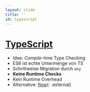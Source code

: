 ```yaml
---
layout: slide
title: ''
id: typescript
---
```

# [TypeScript](https://www.typescriptlang.org)

* Idee: _Compile_-time Type Checking
* ES6 ist echte Untermenge von TS
* Schrittweise Migration durch `any`
* **Keine Runtime Checks**
* Kein Runtime Overhead
* Alternative: [flow](https://flowtype.org/){: .external}
